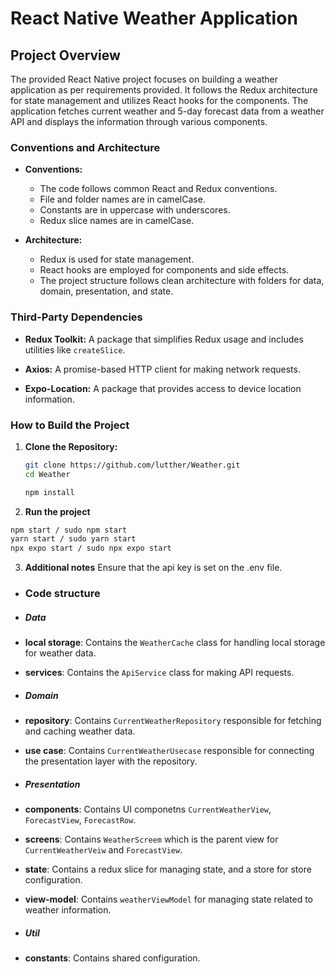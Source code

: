 # React Native Weather Application

## Project Overview

The provided React Native project focuses on building a weather application as per requirements provided. It follows the Redux architecture for state management and utilizes React hooks for the components. The application fetches current weather and 5-day forecast data from a weather API and displays the information through various components.

### Conventions and Architecture

- **Conventions:**
  - The code follows common React and Redux conventions.
  - File and folder names are in camelCase.
  - Constants are in uppercase with underscores.
  - Redux slice names are in camelCase.

- **Architecture:**
  - Redux is used for state management.
  - React hooks are employed for components and side effects.
  - The project structure follows clean architecture with folders for data, domain, presentation, and state.

### Third-Party Dependencies

- **Redux Toolkit:** A package that simplifies Redux usage and includes utilities like `createSlice`.

- **Axios:** A promise-based HTTP client for making network requests.

- **Expo-Location:** A package that provides access to device location information.

### How to Build the Project

1. **Clone the Repository:**
   ```bash
   git clone https://github.com/lutther/Weather.git
   cd Weather

   npm install

2. **Run the project**
  ```bash
  npm start / sudo npm start
  yarn start / sudo yarn start
  npx expo start / sudo npx expo start

```

3. **Additional notes**
  Ensure that the api key is set on the .env file.

  - ### Code structure
  - ##### Data
  - **local storage**: Contains the `WeatherCache` class for handling local storage for weather data.
  - **services**: Contains the `ApiService` class for making API requests.

  - ##### Domain
  - **repository**: Contains `CurrentWeatherRepository` responsible for fetching and caching weather data.
  - **use case**: Contains `CurrentWeatherUsecase` responsible for connecting the presentation layer with the repository.

  - ##### Presentation
  - **components**: Contains UI componetns `CurrentWeatherView`, `ForecastView`, `ForecastRow`.
  - **screens**: Contains `WeatherScreem` which is the parent view for `CurrentWeatherVeiw` and `ForecastView`.
  - **state**: Contains a redux slice for managing state, and a store for store configuration.
  - **view-model**: Contains `weatherViewModel` for managing state related to weather information.

  - ##### Util
  - **constants**: Contains shared configuration.
